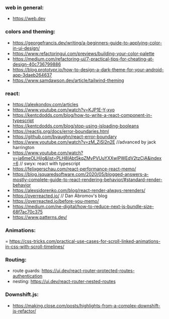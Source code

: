 ### web in general:
- https://web.dev

### colors and theming:
- https://georgefrancis.dev/writing/a-beginners-guide-to-applying-color-in-ui-design/
- https://www.refactoringui.com/previews/building-your-color-palette
- https://medium.com/refactoring-ui/7-practical-tips-for-cheating-at-design-40c736799886
- https://blog.prototypr.io/how-to-design-a-dark-theme-for-your-android-app-3daeb264637
- https://www.samdawson.dev/article/tailwind-theming


### react:
- https://alexkondov.com/articles
- https://www.youtube.com/watch?v=KJP1E-Y-xyo
- https://kentcdodds.com/blog/how-to-write-a-react-component-in-typescript
- https://kentcdodds.com/blog/stop-using-isloading-booleans
- https://reactjs.org/docs/error-boundaries.html
- https://github.com/bvaughn/react-error-boundary
- https://www.youtube.com/watch?v=zM_ZiSl2n2E //advanced by jack harrington
- https://www.youtube.com/watch?v=ja6meOLHjIg&list=PLH8IAbt5kqZMyPVUuYXXwlPWEdV2tzCjA&index=6 // swyx: react with typescript
- https://felixgerschau.com/react-performance-react-memo/
- https://blog.isquaredsoftware.com/2020/05/blogged-answers-a-mostly-complete-guide-to-react-rendering-behavior/#standard-render-behavior
- https://alexsidorenko.com/blog/react-render-always-rerenders/
- https://overreacted.io/ // Dan Abromov's blog
- https://overreacted.io/before-you-memo/
- https://medium.com/ne-digital/how-to-reduce-next-js-bundle-size-68f7ac70c375
- https://www.patterns.dev/


### Animations:
= https://css-tricks.com/practical-use-cases-for-scroll-linked-animations-in-css-with-scroll-timelines/


### Routing:
- route guards: https://ui.dev/react-router-protected-routes-authentication
- nesting: https://ui.dev/react-router-nested-routes


### Downshift.js:
- https://making.close.com/posts/highlights-from-a-complex-downshift-js-refactor/
